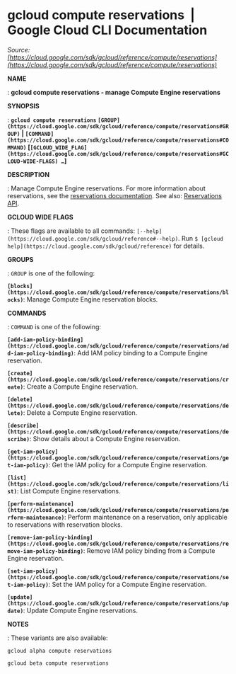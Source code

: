 # gcloud compute reservations  |  Google Cloud CLI Documentation

*Source: [https://cloud.google.com/sdk/gcloud/reference/compute/reservations](https://cloud.google.com/sdk/gcloud/reference/compute/reservations)*

**NAME**

: **gcloud compute reservations - manage Compute Engine reservations**

**SYNOPSIS**

: **`gcloud compute reservations` `[GROUP](https://cloud.google.com/sdk/gcloud/reference/compute/reservations#GROUP)` | `[COMMAND](https://cloud.google.com/sdk/gcloud/reference/compute/reservations#COMMAND)` [`[GCLOUD_WIDE_FLAG](https://cloud.google.com/sdk/gcloud/reference/compute/reservations#GCLOUD-WIDE-FLAGS) …`]**

**DESCRIPTION**

: Manage Compute Engine reservations.
For more information about reservations, see the [reservations
documentation](https://cloud.google.com/compute/docs/instances/reserving-zonal-resources).
See also: [Reservations
API](https://cloud.google.com/compute/docs/reference/rest/v1/reservations).

**GCLOUD WIDE FLAGS**

: These flags are available to all commands: `[--help](https://cloud.google.com/sdk/gcloud/reference#--help)`.
Run `$ [gcloud help](https://cloud.google.com/sdk/gcloud/reference)` for details.

**GROUPS**

: ``GROUP`` is one of the following:

**`[blocks](https://cloud.google.com/sdk/gcloud/reference/compute/reservations/blocks)`**:
Manage Compute Engine reservation blocks.

**COMMANDS**

: ``COMMAND`` is one of the following:

**`[add-iam-policy-binding](https://cloud.google.com/sdk/gcloud/reference/compute/reservations/add-iam-policy-binding)`**:
Add IAM policy binding to a Compute Engine reservation.

**`[create](https://cloud.google.com/sdk/gcloud/reference/compute/reservations/create)`**:
Create a Compute Engine reservation.

**`[delete](https://cloud.google.com/sdk/gcloud/reference/compute/reservations/delete)`**:
Delete a Compute Engine reservation.

**`[describe](https://cloud.google.com/sdk/gcloud/reference/compute/reservations/describe)`**:
Show details about a Compute Engine reservation.

**`[get-iam-policy](https://cloud.google.com/sdk/gcloud/reference/compute/reservations/get-iam-policy)`**:
Get the IAM policy for a Compute Engine reservation.

**`[list](https://cloud.google.com/sdk/gcloud/reference/compute/reservations/list)`**:
List Compute Engine reservations.

**`[perform-maintenance](https://cloud.google.com/sdk/gcloud/reference/compute/reservations/perform-maintenance)`**:
Perform maintenance on a reservation, only applicable to reservations with
reservation blocks.

**`[remove-iam-policy-binding](https://cloud.google.com/sdk/gcloud/reference/compute/reservations/remove-iam-policy-binding)`**:
Remove IAM policy binding from a Compute Engine reservation.

**`[set-iam-policy](https://cloud.google.com/sdk/gcloud/reference/compute/reservations/set-iam-policy)`**:
Set the IAM policy for a Compute Engine reservation.

**`[update](https://cloud.google.com/sdk/gcloud/reference/compute/reservations/update)`**:
Update Compute Engine reservations.

**NOTES**

: These variants are also available:

```
gcloud alpha compute reservations
```

```
gcloud beta compute reservations
```